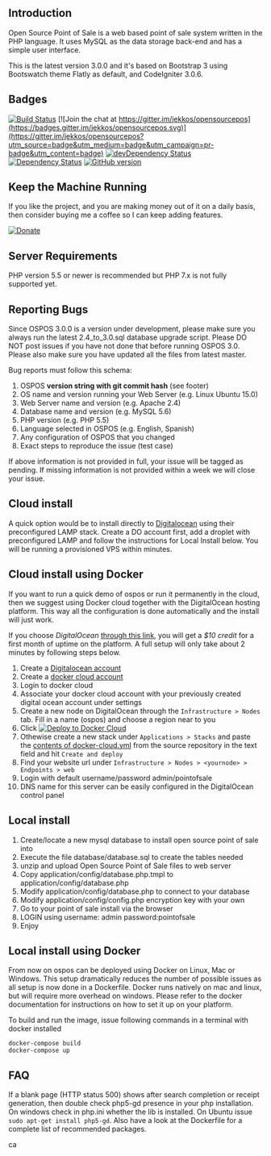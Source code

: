 Introduction
------------

Open Source Point of Sale is a web based point of sale system written in the PHP language.
It uses MySQL as the data storage back-end and has a simple user interface.

This is the latest version 3.0.0 and it's based on Bootstrap 3 using Bootswatch theme Flatly as default, and CodeIgniter 3.0.6.

Badges
------
[![Build Status](https://travis-ci.org/jekkos/opensourcepos.svg?branch=master)](https://travis-ci.org/jekkos/opensourcepos)
[![Join the chat at https://gitter.im/jekkos/opensourcepos](https://badges.gitter.im/jekkos/opensourcepos.svg)](https://gitter.im/jekkos/opensourcepos?utm_source=badge&utm_medium=badge&utm_campaign=pr-badge&utm_content=badge)
[![devDependency Status](https://david-dm.org/jekkos/opensourcepos/dev-status.svg)](https://david-dm.org/jekkos/opensourcepos#info=devDependencie)
[![Dependency Status](https://gemnasium.com/badges/github.com/jekkos/opensourcepos.svg)](https://gemnasium.com/github.com/jekkos/opensourcepos)
[![GitHub version](https://badge.fury.io/gh/jekkos%2Fopensourcepos.svg)](https://badge.fury.io/gh/jekkos%2Fopensourcepos)

Keep the Machine Running
------------------------
If you like the project, and you are making money out of it on a daily basis, then consider buying me a coffee so I can keep adding features.

[![Donate](https://www.paypalobjects.com/en_US/i/btn/btn_donate_LG.gif)](https://www.paypal.com/cgi-bin/webscr?cmd=_s-xclick&hosted_button_id=MUN6AEG7NY6H8)

Server Requirements
-------------------
PHP version 5.5 or newer is recommended but PHP 7.x is not fully supported yet.

Reporting Bugs
--------------
Since OSPOS 3.0.0 is a version under development, please make sure you always run the latest 2.4_to_3.0.sql database upgrade script.
Please DO NOT post issues if you have not done that before running OSPOS 3.0.
Please also make sure you have updated all the files from latest master.

Bug reports must follow this schema:

1. OSPOS **version string with git commit hash** (see footer)
2. OS name and version running your Web Server (e.g. Linux Ubuntu 15.0)
3. Web Server name and version (e.g. Apache 2.4)
4. Database name and version (e.g. MySQL 5.6)
5. PHP version (e.g. PHP 5.5)
6. Language selected in OSPOS (e.g. English, Spanish)
7. Any configuration of OSPOS that you changed
8. Exact steps to reproduce the issue (test case)

If above information is not provided in full, your issue will be tagged as pending.
If missing information is not provided within a week we will close your issue.

Cloud install
-------------
A quick option would be to install directly to [Digitalocean](https://m.do.co/c/ac38c262507b) using their preconfigured LAMP stack. 
Create a DO account first, add a droplet with preconfigured LAMP and follow the instructions for Local Install below. You will be running a provisioned VPS within minutes.

Cloud install using Docker
--------------------------
If you want to run a quick demo of ospos or run it permanently in the cloud, then we
suggest using Docker cloud together with the DigitalOcean hosting platform. This way all the
configuration is done automatically and the install will just work. 

If you choose *DigitalOcean* [through this link](https://m.do.co/c/ac38c262507b), you will get a *$10 credit* for a first
month of uptime on the platform. A full setup will only take about 2 minutes by following steps below.

1. Create a [Digitalocean account](https://m.do.co/c/ac38c262507b)
2. Create a [docker cloud account](https://cloud.docker.com)
3. Login to docker cloud
4. Associate your docker cloud account with your previously created digital ocean account under settings
5. Create a new node on DigitalOcean through the `Infrastructure > Nodes` tab. Fill in a name (ospos) and choose a region near to you
6. Click [![Deploy to Docker Cloud](https://files.cloud.docker.com/images/deploy-to-dockercloud.svg)](https://cloud.docker.com/stack/deploy/?repo=https://github.com/jekkos/opensourcepos) 
7. Othewise create a new stack under `Applications > Stacks` and paste the [contents of docker-cloud.yml](https://github.com/jekkos/opensourcepos/blob/master/docker-cloud.yml) from the source repository in the text field and hit `Create and deploy` 
8. Find your website url under `Infrastructure > Nodes > <yournode> > Endpoints > web`
9. Login with default username/password admin/pointofsale
10. DNS name for this server can be easily configured in the DigitalOcean control panel

Local install
-------------
1. Create/locate a new mysql database to install open source point of sale into
2. Execute the file database/database.sql to create the tables needed
3. unzip and upload Open Source Point of Sale files to web server
4. Copy application/config/database.php.tmpl to application/config/database.php
5. Modify application/config/database.php to connect to your database
6. Modify application/config/config.php encryption key with your own
7. Go to your point of sale install via the browser
8. LOGIN using
username: admin 
password:pointofsale
9. Enjoy

Local install using Docker
--------------------------
From now on ospos can be deployed using Docker on Linux, Mac or Windows. This setup dramatically reduces the number of possible issues as all setup is now done in a Dockerfile. Docker runs natively on mac and linux, but will require more overhead on windows. Please refer to the docker documentation for instructions on how to set it up on your platform.

To build and run the image, issue following commands in a terminal with docker installed

    docker-compose build
    docker-compose up 

FAQ
---
If a blank page (HTTP status 500) shows after search completion or receipt generation, then double check php5-gd presence in your php installation. On windows check in php.ini whether the lib is installed. On Ubuntu issue `sudo apt-get install php5-gd`. Also have a look at the Dockerfile for a complete list of recommended packages.

ca
